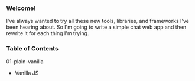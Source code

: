 ### Welcome!
I've always wanted to try all these new tools, libraries, and frameworks I've been hearing about. So I'm going to write a simple chat web app and then rewrite it for each thing I'm trying.

### Table of Contents
01-plain-vanilla
- Vanilla JS
